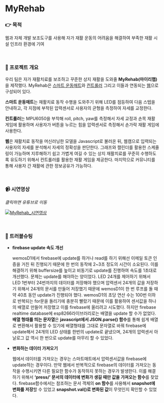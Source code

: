 # MyRehab

### 👉 목적

웹과 자체 개발 보조도구를 사용해 자가 재활 운동의 어려움을 해결하여 부족한 재활 시설 인프라 환경에 기여

<br>

### 🔎 프로젝트 개요

 우리 팀은 자가 재활치료를 보조하고 꾸준한 상지 재활을 도와줄 **MyRehab(마이리햅)** 을 제작했다. MyRehab은 [스마트 운동매트]()와 [컨트롤러]() 그리고 이들과 연동되는 [웹]()으로 구성되어 있다. 
 
**스마트 운동매트**는 재활치료 동작 수행을 도와주기 위해 LED를 점등하여 다음 스텝을 안내하고, 각 지점에 부착된 압력센서로 사용자의 균형을 측정하여 자세를 교정한다.
 
**컨트롤러**는 MPU6050을 부착해 roll, pitch, yaw를 측정해서 자세 교정과 손목 재활 게임에 활용하며 사용자가 버튼을 누르는 힘을 압력센서로 측정해서 손가락 재활 게임에 사용한다.
 
**웹**은 재활치료 동작을 머신러닝한 모델을 Javascript로 불러온 뒤, 웹캠으로 입력되는 사용자의 자세를 분석해서 자세의 정확성을 판단한다. 그래프와 캘린더를 활용한 스케줄링이 가능하며 지루해하기 쉽고 가볍게 여길 수 있는 상지 재활치료를 꾸준히 수행하도록 유도하기 위해서 컨트롤러를 활용한 재활 게임을 제공한다. 마지막으로 커뮤니티를 통해 사용자 간 재활에 관한 정보공유가 가능하다.
 
<br>

### 📹 시연영상

*클릭하면 유튜브로 이동*

[![MyRehab_시연영상](http://img.youtube.com/vi/qF2fW21TfUo/0.jpg)](https://youtu.be/qF2fW21TfUo?t=0s) 

<br>

### 🔨 트러블슈팅

+ **firebase update 속도 개선**

  wemosD1에서 firebase에 update를 하거나 read를 하기 위해선 이메일 토큰 인증을 거친 뒤 진행되기 때문에 한 번의 동작에 2~3초 정도의 시간이 소요된다. 이를 해결하기 위해 buffersize를 높이고 비동기로 update를 진행하여 속도를 1초대로 개선했다. 문제는 update를 해야하는 양이었다. LED 24개를 제어하기 위해서 LED 1번부터 24번까지의 데이터를 저장해야 했으며 압력센서 24개의 값을 저장하기 위해서 24개의 문서를 만들어 저장했기 때문에 wemosD1이 한 번 루프를 돌 때 약 40초 동안 update가 진행되야 했다. wemosD1의 초당 연산 수는 100번 이하로 반복되는 for문을 돌리기에 충분히 빨랐기 때문에 이를 활용하여 센서값을 하나의 배열로 만들어 저장했고 이를 firebase에 올리려고 시도했다. 하지만 firebase realtime database에 esp8266라이브러리로는 배열을 update 할 수가 없었다. **배열 형태를 띄는 문자열**은 **javascript에서 JSON.parse() 함수**를 통해 쉽게 배열로 변환해서 활용할 수 있기에 배열형태를 그대로 문자열로 바꿔 firebase에 update해서 24개의 LED 상태를 한번의 update로 끝냈으며, 24개의 압력센서 아날로그 값 역시 한 번으로 update를 마무리 할 수 있었다.

+ **변화하는 데이터 가져오기**
  
  웹에서 데이터를 가져오는 경우는 스마트매트에서 압력센서값을 firebase에 update하는 경우이다. 만약 웹에서 반복적으로 firebase의 데이터를 가져오는 동작을 수행시키면 다른 필요한 함수가 동작하지 못하는 경우가 발생한다. 이를 해결하기 위해서 **‘press/’ 문서의 데이터에 변화가 생길 때만 값을 가져오는 함수**를 찾았다. firebase함수에서는 참조하는 문서 객체의 **on 함수**를 사용해서 **snapshot에 변화를 저장**할 수 있었고 **snapshot.val()로 변화된 값**이 무엇인지 확인할 수 있었다.
